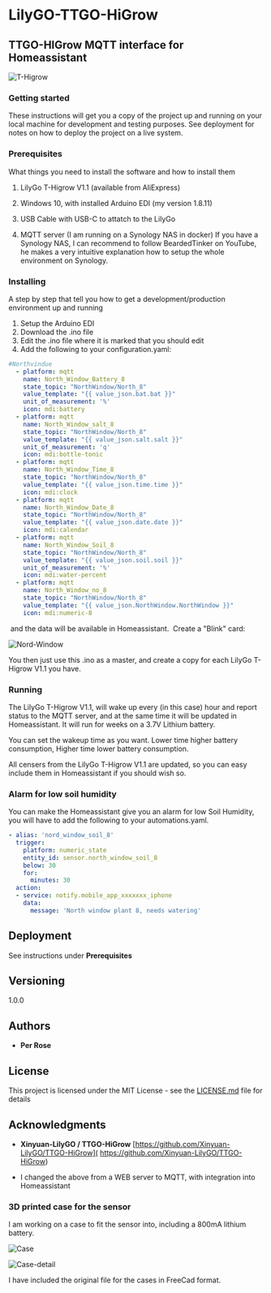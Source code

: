 # LilyGO-TTGO-HiGrow
## TTGO-HIGrow MQTT interface for Homeassistant

![T-Higrow](\\ds918\docker\GitHub\LilyGO-TTGO-HiGrow\images\T-Higrow.jpg)



### Getting started

These instructions will get you a copy of the project up and running on your local machine for development and testing purposes. See deployment for notes on how to deploy the project on a live system.

### Prerequisites

What things you need to install the software and how to install them

1. LilyGo T-Higrow V1.1 (available from AliExpress)

2. Windows 10, with installed Arduino EDI (my version 1.8.11)

3. USB Cable with USB-C to attatch to the LilyGo

4. MQTT server (I am running on a Synology NAS in docker)
   If you have a Synology NAS, I can recommend to follow BeardedTinker on YouTube, he makes a very intuitive explanation how to setup the whole environment on Synology.   

   [](https://https://www.youtube.com/channel/UCuqokNoK8ZFNQdXxvlE129g)

### Installing

A step by step that tell you how to get a development/production environment up and running

1. Setup the Arduino EDI
2. Download the .ino file
3. Edit the .ino file where it is marked that you should edit
4. Add the following to your configuration.yaml:

```yaml
#Northvindue
  - platform: mqtt
    name: North_Window_Battery_8
    state_topic: "NorthWindow/North_8"
    value_template: "{{ value_json.bat.bat }}"
    unit_of_measurement: '%'
    icon: mdi:battery
  - platform: mqtt    
    name: North_Window_salt_8
    state_topic: "NorthWindow/North_8"
    value_template: "{{ value_json.salt.salt }}"
    unit_of_measurement: 'q' 
    icon: mdi:bottle-tonic
  - platform: mqtt
    name: North_Window_Time_8
    state_topic: "NorthWindow/North_8"
    value_template: "{{ value_json.time.time }}"
    icon: mdi:clock
  - platform: mqtt
    name: North_Window_Date_8
    state_topic: "NorthWindow/North_8"
    value_template: "{{ value_json.date.date }}"
    icon: mdi:calendar    
  - platform: mqtt
    name: North_Window_Soil_8
    state_topic: "NorthWindow/North_8"
    value_template: "{{ value_json.soil.soil }}"
    unit_of_measurement: '%' 
    icon: mdi:water-percent
  - platform: mqtt
    name: North_Window_no_8
    state_topic: "NorthWindow/North_8"
    value_template: "{{ value_json.NorthWindow.NorthWindow }}"
    icon: mdi:numeric-8
```

​		and the data will be available in Homeassistant.
​        Create a "Blink" card:

![Nord-Window](\\ds918\docker\GitHub\LilyGO-TTGO-HiGrow\images\Nord-Window.JPG)

You then just use this .ino as a master, and create a copy for each LilyGo T-Higrow V1.1 you have.

### Running

The LilyGo T-Higrow V1.1, will wake up every (in this case) hour and report status to the MQTT server, and at the same time it will be updated in Homeassistant. It will run for weeks on a 3.7V Lithium battery.

You can set the wakeup time as you want. Lower time higher battery consumption, Higher time lower battery consumption.

All censers from the LilyGo T-Higrow V1.1 are updated, so you can easy include them in Homeassistant if you should wish so.

### Alarm for low soil humidity

You can make the Homeassistant give you an alarm for low Soil Humidity, you will have to add the following to your automations.yaml.

```yaml
- alias: 'nord_window_soil_8'
  trigger:
    platform: numeric_state
    entity_id: sensor.north_window_soil_8
    below: 30
    for:
      minutes: 30
  action:
  - service: notify.mobile_app_xxxxxxx_iphone
    data:
      message: 'North window plant 8, needs watering'

```

## Deployment

See instructions under **Prerequisites**

## Versioning

1.0.0

## Authors

* **Per Rose** 

## License

This project is licensed under the MIT License - see the [LICENSE.md](LICENSE.md) file for details

## Acknowledgments

* **Xinyuan-LilyGO / TTGO-HiGrow**  [https://github.com/Xinyuan-LilyGO/TTGO-HiGrow]( https://github.com/Xinyuan-LilyGO/TTGO-HiGrow) 

* I changed the above from a WEB server to MQTT, with integration into Homeassistant




### 3D printed case for the sensor

I am working on a case to fit the sensor into, including a 800mA lithium battery.

![Case](%5C%5Cds918%5Cdocker%5CGitHub%5CLilyGO-TTGO-HiGrow%5Cimages%5CCase.jpg)

![Case-detail](%5C%5Cds918%5Cdocker%5CGitHub%5CLilyGO-TTGO-HiGrow%5Cimages%5CCase-detail.jpg)

I have included the original file for the cases in FreeCad format.